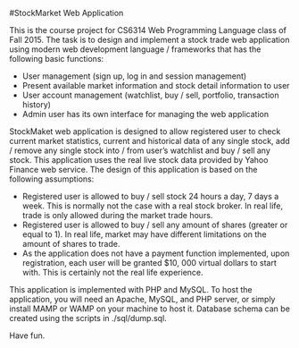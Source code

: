 #StockMarket Web Application

This is the course project for CS6314 Web Programming Language class of Fall 2015. The task is to design and implement a stock trade web application using modern web development language / frameworks that has the following basic functions:

- User management (sign up, log in and session management)
- Present available market information and stock detail information to user
- User account management (watchlist, buy / sell, portfolio, transaction history)
- Admin user has its own interface for managing the web application

StockMaket web application is designed to allow registered user to check current market statistics, current and historical data of any single stock, add / remove any single stock into / from user’s watchlist and buy / sell any stock. This application uses the real live stock data provided by Yahoo Finance web service. The design of this application is based on the following assumptions:

- Registered user is allowed to buy / sell stock 24 hours a day, 7 days a week. This is normally not the case with a real stock broker. In real life, trade is only allowed during the market trade hours.
- Registered user is allowed to buy / sell any amount of shares (greater or equal to 1). In real life, market may have different limitations on the amount of shares to trade.
- As the application does not have a payment function implemented, upon registration, each user will be granted $10, 000 virtual dollars to start with. This is certainly not the real life experience.

This application is implemented with PHP and MySQL. To host the application, you will need an Apache, MySQL, and PHP server, or simply install MAMP or WAMP on your machine to host it. Database schema can be created using the scripts in ./sql/dump.sql.

Have fun.

